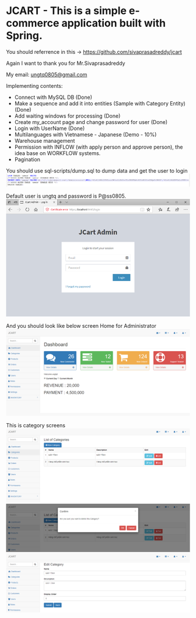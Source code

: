# JCART - This is a simple e-commerce application built with Spring.
You should referrence in this -> https://github.com/sivaprasadreddy/jcart

Again I want to thank you for Mr.Sivaprasadreddy

My email: ungtq0805@gmail.com

Implementing contents:
- Connect with MySQL DB (Done)
- Make a sequence and add it into entities (Sample with Category Entity) (Done)
- Add waiting windows for processing (Done)
- Create my_account page and change password for user (Done)
- Login with UserName (Done)
- Multilanguages with Vietnamese - Japanese (Demo - 10%)
- Warehouse management
- Permission with INFLOW (with apply person and approve person), the idea base on WORKFLOW systems.
- Pagination

You should use sql-scripts/dump.sql to dump data and get the user to login
![alt tag](image/dump_data_get_user.png)

Default user is ungtq and password is P@ss0805. 
![alt tag](image/login.png)

And you should look like below screen Home for Administrator
![alt tag](image/Admin_Home.png)

This is category screens
![alt tag](image/Admin_Cate_List.png)
![alt tag](image/Admin_Cate_Delete.png)
![alt tag](image/Admin_Cate_Edit.png)


